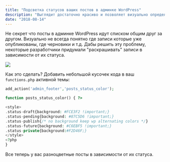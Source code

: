 ```yaml
---
title: "Подсветка статусов ваших постов в админке WordPress"
description: "Выглядит достаточно красиво и позволяет визуально определить где черновики, где уже опубликованные записи, где будущие записи, которые еще не опубликованы Что…"
date: "2018-08-14"
---
```


Не секрет что посты в админке WordPress идут списком общим друг за другом. Визуально не всегда понятно где записи которые уже опубликованы, где черновики и т.д.
Дабы решить эту проблему, некоторые разработчики придумали "раскрашивать" записи в зависимости от их статуса.

![](/images/color-posts-wpadmin.jpg)

Как это сделать? Добавить небольшой кусочек кода в ваш `functions.php` активной темы:

``` php
add_action('admin_footer','posts_status_color');

function posts_status_color() { ?>

<style>
.status-draft{background: #FCE3F2 !important;}
.status-pending{background: #87C5D6 !important;}
.status-publish{/* no background keep wp alternating colors */}
.status-future{background: #C6EBF5 !important;}
.status-private{background:#F2D46F;}
</style>
<?php
}
```

Все теперь у вас разноцветные посты в зависимости от их статуса.